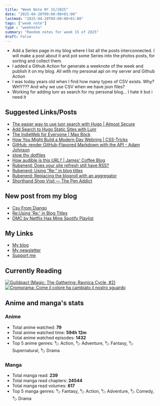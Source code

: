 ```yaml
---
title: "Week Note Nº 15/2025"
date: "2025-04-20T09:00:00+01:00"
lastmod: "2025-04-20T09:00:00+01:00"
tags: ["week note"]
type : "weeknote"
summary: "Random notes for week 15 of 2025"
draft: False
---
```


- Add a Series page in my blog where I list all the posts interconnected. I will make a post about it and pot some Series into the photos posts, for sorting and collect them.
- I added a Github Action for generate a weeknote of the week and publish it on my blog. All with my personal api on my server and Github Action
- I was today years old when I find how many types of CSV exists. Why? WHY??? And why we use CSV when we have json files?
- Working for adding lunr as search for my personal blog... I hate it but i need it

## Suggested Links/Posts
- [The easier way to use lunr search with Hugo | Almost Secure](https://palant.info/2020/06/04/the-easier-way-to-use-lunr-search-with-hugo/)
- [Add Search to Hugo Static Sites with Lunr](https://victoria.dev/add-search-to-hugo-static-sites-with-lunr/)
- [The IndieWeb for Everyone | Max Böck](https://mxb.dev/blog/the-indieweb-for-everyone/)
- [How You Might Build a Modern Day Webring | CSS-Tricks](https://css-tricks.com/how-you-might-build-a-modern-day-webring/)
- [GitHub: render GitHub-Flavored Markdown with the API - Adam Johnson](https://adamj.eu/tech/2025/04/16/github-render-markdown-api/)
- [stow thy dotfiles](https://eugene-babichenko.github.io/blog/stow-thy-dotfiles/)
- [How audible is this URL? | James' Coffee Blog](https://jamesg.blog/2025/04/12/how-audible-is-this-url)
- [Rubenerd: Does your site refresh still have RSS?](https://rubenerd.com/does-your-site-refresh-have-rss/)
- [Rubenerd: Using “Re:” in blog titles](https://rubenerd.com/using-re-in-blog-titles/)
- [Rubenerd: Replacing the blogroll with an aggregator](https://rubenerd.com/replacing-the-blogroll-with-an-aggregator/)
- [Shorthand Shop Visit — The Pen Addict](https://www.penaddict.com/blog/2025/4/9/shorthand-shop-visit)
## New post from my blog
- [Csv From Django](https://fundor333.com/post/2025/csv-from-django/)
- [Re:Using 'Re:' in Blog Titles](https://fundor333.com/post/2025/re-using-re-in-blog-titles/)
- [DMC by Netflix Has Mine Spotify Playlist](https://fundor333.com/micro/2025/40/dmc-by-netflix-has-mine-spotify-playlist/)

## My Links
- [My blog](https://www.fundor333.com)
- [My newsletter](https://newsletter.digitaltearoom.com)
- [Support me](https://ko-fi.com/fundor333)

## Currently Reading
[![Guildpact (Magic: The Gathering: Ravnica Cycle, #2)](https://i.gr-assets.com/images/S/compressed.photo.goodreads.com/books/1328330416l/8372385._SY160_.jpg)](https://www.goodreads.com/review/show/7292099460?utm_medium=api&utm_source=rss) [![Cromorama: Come il colore ha cambiato il nostro sguardo](https://i.gr-assets.com/images/S/compressed.photo.goodreads.com/books/1505808761l/36266532._SX98_.jpg)](https://www.goodreads.com/review/show/5993206761?utm_medium=api&utm_source=rss) 

## Anime and manga's stats

### **Anime**
- Total anime watched: **79**
- Total anime watched time: **594h 12m**
- Total anime watched episodes: **1432**
- Top 5 anime genres: 🏷️ Action, 🏷️ Adventure, 🏷️ Fantasy, 🏷️ Supernatural, 🏷️ Drama

### **Manga**
- Total manga read: **239**
- Total manga read chapters: **24544**
- Total manga read volumes: **617**
- Top 5 manga genres: 🏷️ Fantasy, 🏷️ Action, 🏷️ Adventure, 🏷️ Comedy, 🏷️ Drama
